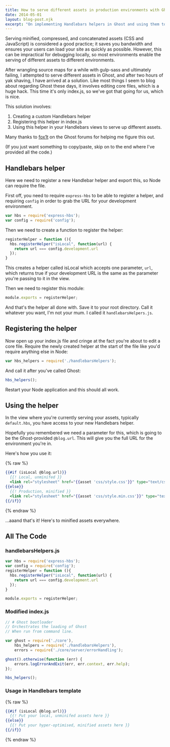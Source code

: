 ```yaml
---
title: How to serve different assets in production environments with Ghost
date: 2014-05-01
layout: blog-post.njk
excerpt: "On implementing Handlebars helpers in Ghost and using them to serve different assets locally and in production."
---
```


Serving minified, compressed, and concatenated assets (CSS and JavaScript) is considered a good practice; it saves you bandwidth and ensures your users can load your site as quickly as possible. However, this can be impractical for debugging locally, so most environments enable the serving of different assets to different environments.

After wrangling source maps for a while with gulp-sass and ultimately failing, I attempted to serve different assets in Ghost, and after two hours of yak shaving, I have arrived at a solution. Like most things I seem to blog about regarding Ghost these days, it involves editing core files, which is a huge hack. This time it's only index.js, so we've got that going for us, which is nice.

This solution involves:
1) Creating a custom Handlebars helper
2) Registering this helper in index.js
3) Using this helper in your Handlebars views to serve up different assets.

Many thanks to [fox1t](https://ghost.org/fox1t/) on the Ghost forums for helping me figure this out.

(If you just want something to copy/paste, skip on to the end where I've provided all the code.)

## Handlebars helper
Here we need to register a new Handlebar helper and export this, so Node can require the file.

First off, you need to require `express-hbs` to be able to register a helper, and requiring `config` in order to grab the URL for your development environment.

```js
var hbs = require('express-hbs');
var config = require('config');
```

Then we need to create a function to register the helper:
```js
registerHelper = function (){
  hbs.registerHelper("isLocal", function(url) {
    return url === config.development.url
  });
}
```

This creates a helper called isLocal which accepts one parameter, `url`, which returns true if your development URL is the same as the parameter you're passing to it in the view.

Then we need to register this module:
```js
module.exports = registerHelper;
```
And that's the helper all done with. Save it to your root directory. Call it whatever you want, I'm not your mum. I called it <code class="language-">handlebarsHelpers.js</code>.

## Registering the helper
Now open up your index.js file and cringe at the fact you're about to edit a core file. Require the newly created helper at the start of the file like you'd require anything else in Node:
```js
var hbs_helpers = require('./handlebarsHelpers');
```

And call it after you've called Ghost:

```js
hbs_helpers();
```
Restart your Node application and this should all work.

## Using the helper

In the view where you're currently serving your assets, typically `default.hbs`, you have access to your new Handlebars helper.

Hopefully you remembered we need a parameter for this, which is going to be the Ghost-provided <code class="language-js">@blog.url</code>. This will give you the full URL for the environment you're in.

Here's how you use it:

{% raw %}
```handlebars
{{#if (isLocal @blog.url)}}
  {{! Local, unminifed }}
  <link rel="stylesheet" href="{{asset 'css/style.css'}}" type="text/css" media="all" />
{{else}}
  {{! Production, minified }}
  <link rel="stylesheet" href="{{asset 'css/style.min.css'}}" type="text/css" media="all" />
{{/if}}
```
{% endraw %}

…aaand that's it! Here's to minified assets everywhere.


## All The Code

### handlebarsHelpers.js

```js
var hbs = require('express-hbs');
var config = require('config');
registerHelper = function (){
  hbs.registerHelper("isLocal", function(url) {
    return url === config.development.url
  });
}

module.exports = registerHelper;
```

### Modified index.js
```js
// # Ghost bootloader
// Orchestrates the loading of Ghost
// When run from command line.

var ghost = require('./core'),
    hbs_helpers = require('./handlebarsHelpers'),
    errors = require('./core/server/errorHandling');

ghost().otherwise(function (err) {
    errors.logErrorAndExit(err, err.context, err.help);
});

hbs_helpers();
```

### Usage in Handlebars template
{% raw %}
```handlebars
{{#if (isLocal @blog.url)}}
  {{! Put your local, unminifed assets here }}
{{else}}
  {{! Put your hyper-optimised, minified assets here }}
{{/if}}
```
{% endraw %}

